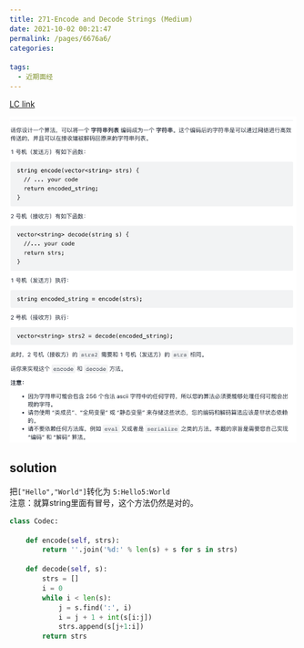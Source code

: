 ```yaml
---
title: 271-Encode and Decode Strings (Medium)
date: 2021-10-02 00:21:47
permalink: /pages/6676a6/
categories:
  
tags:
  - 近期面经
---
```

[LC link](https://leetcode-cn.com/problems/encode-and-decode-strings/)

![](https://raw.githubusercontent.com/emmableu/image/master/271-0.png)
## solution
把`["Hello","World"]`转化为 `5:Hello5:World`      
注意：就算string里面有冒号，这个方法仍然是对的。
```python
class Codec:

    def encode(self, strs):
        return ''.join('%d:' % len(s) + s for s in strs)

    def decode(self, s):
        strs = []
        i = 0
        while i < len(s):
            j = s.find(':', i)
            i = j + 1 + int(s[i:j])
            strs.append(s[j+1:i])
        return strs
```
